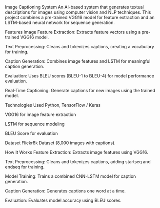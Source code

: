 Image Captioning System
An AI-based system that generates textual descriptions for images using computer vision and NLP techniques. This project combines a pre-trained VGG16 model for feature extraction and an LSTM-based neural network for sequence generation.

Features
Image Feature Extraction: Extracts feature vectors using a pre-trained VGG16 model.

Text Preprocessing: Cleans and tokenizes captions, creating a vocabulary for training.

Caption Generation: Combines image features and LSTM for meaningful caption generation.

Evaluation: Uses BLEU scores (BLEU-1 to BLEU-4) for model performance evaluation.

Real-Time Captioning: Generate captions for new images using the trained model.

Technologies Used
Python, TensorFlow / Keras

VGG16 for image feature extraction

LSTM for sequence modeling

BLEU Score for evaluation

Dataset
Flickr8k Dataset (8,000 images with captions).

How It Works
Feature Extraction: Extracts image features using VGG16.

Text Preprocessing: Cleans and tokenizes captions, adding startseq and endseq for training.

Model Training: Trains a combined CNN-LSTM model for caption generation.

Caption Generation: Generates captions one word at a time.

Evaluation: Evaluates model accuracy using BLEU scores.
